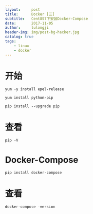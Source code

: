 ```yaml
---
layout:     post
title:      Docker [三]
subtitle:   CentOS7下安装Docker-Compose
date:       2017-11-05
author:     lulongji
header-img: img/post-bg-hacker.jpg
catalog: true
tags:
    - linux
    - docker
---
```


# 开始

    yum -y install epel-release

    yum install python-pip

    pip install --upgrade pip

# 查看

    pip -V

# Docker-Compose

    pip install docker-compose

# 查看

    docker-compose -version


